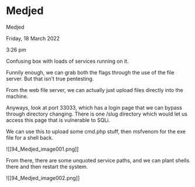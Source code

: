 # Medjed

Medjed

Friday, 18 March 2022

3:26 pm

Confusing box with loads of services running on it.

&#x20;

Funnily enough, we can grab both the flags through the use of the file server. But that isn't true pentesting.

&#x20;

From the web file server, we can actually just upload files directly into the machine.

&#x20;

Anyways, look at port 33033, which has a login page that we can bypass through directory changing. There is one /slug directory which would let us access this page that is vulnerable to SQLi.

&#x20;

We can use this to upload some cmd.php stuff, then msfvenom for the exe file for a shell back.

!\[\[94\_Medjed\_image001.png]]

From there, there are some unquoted service paths, and we can plant shells there and then restart the system.

!\[\[94\_Medjed\_image002.png]]

&#x20;

&#x20;

&#x20;
